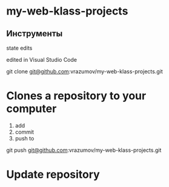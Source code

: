 # my-web-klass-projects
## Инструменты
state edits

edited in Visual Studio Code

git clone git@github.com:vrazumov/my-web-klass-projects.git
# Clones a repository to your computer

1. add
2. commit
3. push to

git push git@github.com:vrazumov/my-web-klass-projects.git
# Update repository






